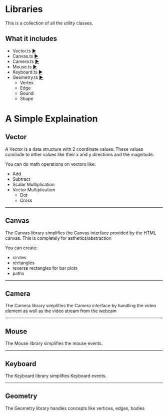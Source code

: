 # Libraries

This is a collection of all the utility classes.

## What it includes 
- Vector.ts [▶️](./Vector.ts)
- Canvas.ts [▶️](./Canvas.ts)
- Camera.ts [▶️](./Camera.ts)
- Mouse.ts [▶️](./Mouse.ts)
- Keyboard.ts [▶️](./Keyboard.ts)
- Geometry.ts [▶️](./Geometry.ts)
    - Vertex
    - Edge
    - Bound
    - Shape

# A Simple Explaination

## Vector
A Vector is a data structure with 2 coordinate values. These values conclude to other values like their x and y directions and the magnitude.

You can do math operations on vectors like:

- Add
- Subtract
- Scalar Multiplication
- Vector Multiplication
    - Dot
    - Cross

---

## Canvas
The Canvas library simplifies the Canvas interface provided by the HTML canvas.
This is completely for asthetics/abstraction

You can create:
- circles
- rectangles
- reverse rectangles for bar plots
- paths

---
## Camera
The Camera library simplifies the Camera interface by handling the video element as well as the video stream from the webcam

---

## Mouse
The Mouse library simplifies the mouse events.

---

## Keyboard
The Keyboard library simplifies Keyboard events.

---

## Geometry
The Geometry library handles concepts like vertices, edges, bodies